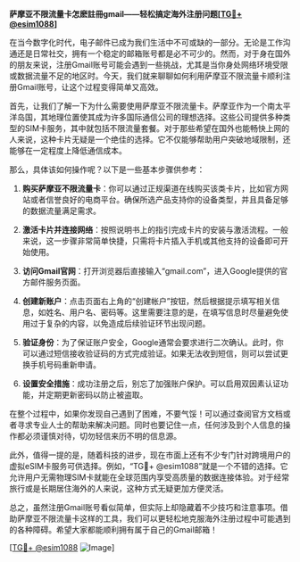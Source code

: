 **萨摩亚不限流量卡怎麽註冊gmail——轻松搞定海外注册问题[[TG💪+ @esim1088](https://t.me/s/esim1088)]**

在当今数字化时代，电子邮件已成为我们生活中不可或缺的一部分。无论是工作沟通还是日常社交，拥有一个稳定的邮箱账号都是必不可少的。然而，对于身在国外的朋友来说，注册Gmail账号可能会遇到一些挑战，尤其是当你身处网络环境受限或数据流量不足的地区时。今天，我们就来聊聊如何利用萨摩亚不限流量卡顺利注册Gmail账号，让这个过程变得简单又高效。

首先，让我们了解一下为什么需要使用萨摩亚不限流量卡。萨摩亚作为一个南太平洋岛国，其地理位置使其成为许多国际通信公司的理想选择。这些公司提供多种类型的SIM卡服务，其中就包括不限流量套餐。对于那些希望在国外也能畅快上网的人来说，这种卡片无疑是一个绝佳的选择。它不仅能够帮助用户突破地域限制，还能够在一定程度上降低通信成本。

那么，具体该如何操作呢？以下是一些基本步骤供参考：

1. **购买萨摩亚不限流量卡**：你可以通过正规渠道在线购买该类卡片，比如官方网站或者信誉良好的电商平台。确保所选产品支持你的设备类型，并且具备足够的数据流量满足需求。

2. **激活卡片并连接网络**：按照说明书上的指引完成卡片的安装与激活流程。一般来说，这一步骤非常简单快捷，只需将卡片插入手机或其他支持的设备即可开始使用。

3. **访问Gmail官网**：打开浏览器后直接输入“gmail.com”，进入Google提供的官方邮件服务页面。

4. **创建新账户**：点击页面右上角的“创建帐户”按钮，然后根据提示填写相关信息，如姓名、用户名、密码等。这里需要注意的是，在填写信息时尽量避免使用过于复杂的内容，以免造成后续验证环节出现问题。

5. **验证身份**：为了保证账户安全，Google通常会要求进行二次确认。此时，你可以通过短信接收验证码的方式完成验证。如果无法收到短信，则可以尝试更换手机号码重新申请。

6. **设置安全措施**：成功注册之后，别忘了加强账户保护。可以启用双因素认证功能，并定期更新密码以防止被盗取。

在整个过程中，如果你发现自己遇到了困难，不要气馁！可以通过查阅官方文档或者寻求专业人士的帮助来解决问题。同时也要记住一点，任何涉及到个人信息的操作都必须谨慎对待，切勿轻信来历不明的信息源。

此外，值得一提的是，随着科技的进步，现在市面上还有不少专门针对跨境用户的虚拟eSIM卡服务可供选择。例如，“TG💪+ @esim1088”就是一个不错的选择。它允许用户无需物理SIM卡就能在全球范围内享受高质量的数据连接体验。对于经常旅行或是长期居住海外的人来说，这种方式无疑更加方便灵活。

总之，虽然注册Gmail账号看似简单，但实际上却隐藏着不少技巧和注意事项。借助萨摩亚不限流量卡这样的工具，我们可以更轻松地克服海外注册过程中可能遇到的各种障碍。希望大家都能顺利拥有属于自己的Gmail邮箱！

[[TG💪+ @esim1088](https://t.me/s/esim1088) ![Image](https://i.postimg.cc/4NQfJmqS/Snipaste-2025-05-13-00-14-12.png)]